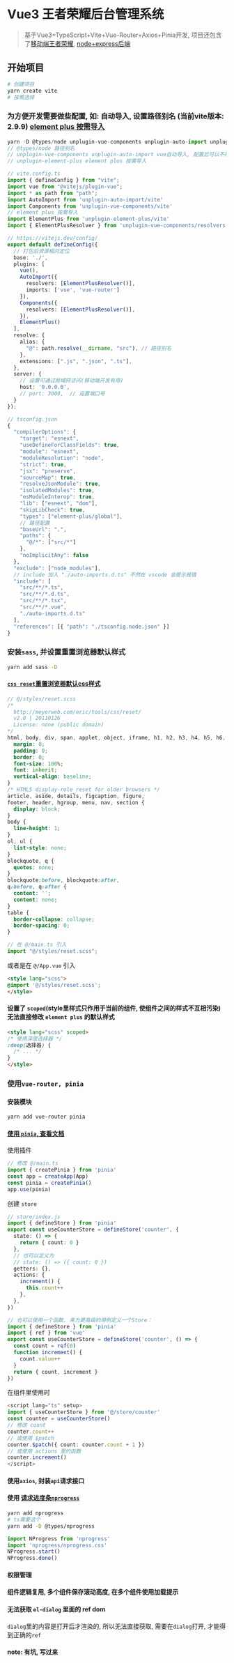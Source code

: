 # Vue3 王者荣耀后台管理系统
> 基于Vue3+TypeScript+Vite+Vue-Router+Axios+Pinia开发, 项目还包含了[移动端王者荣耀](https://github.com/ZHOUYIJIEQM/king-mobile), [node+express后端](https://github.com/ZHOUYIJIEQM/king-server)

## 开始项目
```bash
# 创建项目
yarn create vite
# 按需选择
```

### 为方便开发需要做些配置, 如: 自动导入, 设置路径别名 (当前vite版本: 2.9.9) [element plus 按需导入](http://element-plus.org/zh-CN/guide/quickstart.html#%E6%8C%89%E9%9C%80%E5%AF%BC%E5%85%A5)
```js
yarn -D @types/node unplugin-vue-components unplugin-auto-import unplugin-element-plus
// @types/node 路径别名
// unplugin-vue-components unplugin-auto-import vue自动导入, 配置后可以不用手动import组件
// unplugin-element-plus element plus 按需导入
```

```ts
// vite.config.ts
import { defineConfig } from "vite";
import vue from "@vitejs/plugin-vue";
import * as path from "path";
import AutoImport from 'unplugin-auto-import/vite'
import Components from 'unplugin-vue-components/vite'
// element plus 按需导入
import ElementPlus from 'unplugin-element-plus/vite'
import { ElementPlusResolver } from 'unplugin-vue-components/resolvers'

// https://vitejs.dev/config/
export default defineConfig({
  // 打包后资源相对定位
  base: './',
  plugins: [
    vue(),
    AutoImport({
      resolvers: [ElementPlusResolver()],
      imports: ['vue', 'vue-router']
    }),
    Components({
      resolvers: [ElementPlusResolver()],
    }),
    ElementPlus()
  ],
  resolve: {
    alias: {
      "@": path.resolve(__dirname, "src"), // 路径别名
    },
    extensions: [".js", ".json", ".ts"],
  },
  server: {			
    // 设置可通过局域网访问(移动端开发有用)
    host: '0.0.0.0',
    // port: 3000,  // 设置端口号
  }
});
```
```ts
// tsconfig.json
{
  "compilerOptions": {
    "target": "esnext",
    "useDefineForClassFields": true,
    "module": "esnext",
    "moduleResolution": "node",
    "strict": true,
    "jsx": "preserve",
    "sourceMap": true,
    "resolveJsonModule": true,
    "isolatedModules": true,
    "esModuleInterop": true,
    "lib": ["esnext", "dom"],
    "skipLibCheck": true,
    "types": ["element-plus/global"],
    // 路径配置
    "baseUrl": ".",
    "paths": {
      "@/*": ["src/*"]
    },
    "noImplicitAny": false
  },
  "exclude": ["node_modules"],
  // include 加入 "./auto-imports.d.ts" 不然在 vscode 会提示报错
  "include": [
    "src/**/*.ts", 
    "src/**/*.d.ts", 
    "src/**/*.tsx", 
    "src/**/*.vue",
    "./auto-imports.d.ts"
  ],
  "references": [{ "path": "./tsconfig.node.json" }]
}
```

### 安装```sass```, 并设置重置浏览器默认样式
```bash
yarn add sass -D
```
#### [```css reset```重置浏览器默认css样式](https://meyerweb.com/eric/tools/css/reset/)
```scss
// @/styles/reset.scss
/* 
  http://meyerweb.com/eric/tools/css/reset/ 
  v2.0 | 20110126
  License: none (public domain)
*/
html, body, div, span, applet, object, iframe, h1, h2, h3, h4, h5, h6, p, blockquote, pre, a, abbr, acronym, address, big, cite, code, del, dfn, em, img, ins, kbd, q, s, samp, small, strike, strong, sub, sup, tt, var, b, u, i, center, dl, dt, dd, ol, ul, li, fieldset, form, label, legend, table, caption, tbody, tfoot, thead, tr, th, td, article, aside, canvas, details, embed, figure, figcaption, footer, header, hgroup, menu, nav, output, ruby, section, summary, time, mark, audio, video {
  margin: 0;
  padding: 0;
  border: 0;
  font-size: 100%;
  font: inherit;
  vertical-align: baseline;
}
/* HTML5 display-role reset for older browsers */
article, aside, details, figcaption, figure, 
footer, header, hgroup, menu, nav, section {
  display: block;
}
body {
  line-height: 1;
}
ol, ul {
  list-style: none;
}
blockquote, q {
  quotes: none;
}
blockquote:before, blockquote:after,
q:before, q:after {
  content: '';
  content: none;
}
table {
  border-collapse: collapse;
  border-spacing: 0;
}
```
```ts
// 在 @/main.ts 引入
import "@/styles/reset.scss";
```
或者是在 ```@/App.vue``` 引入
```html
<style lang="scss">
@import '@/styles/reset.scss';
</style>
```
#### 设置了 ```scoped```(style里样式只作用于当前的组件, 使组件之间的样式不互相污染) 无法直接修改 ```element plus``` 的默认样式
```html
<style lang="scss" scoped>
/* 使用深度选择器 */
:deep(选择器) {
  /* ... */
}
</style>
```

### 使用```vue-router, pinia```
#### 安装模块
```bash
yarn add vue-router pinia
```
#### [使用 ```pinia```, 查看文档](https://pinia.web3doc.top/introduction.html)
使用插件
```ts
// 修改 @/main.ts
import { createPinia } from 'pinia'
const app = createApp(App)
const pinia = createPinia()
app.use(pinia)
```
创建 ```store```
```ts
// store/index.js
import { defineStore } from 'pinia'
export const useCounterStore = defineStore('counter', {
  state: () => {
    return { count: 0 }
  },
  // 也可以定义为
  // state: () => ({ count: 0 })
  getters: {},
  actions: {
    increment() {
      this.count++
    },
  },
})

// 也可以使用一个函数, 来为更高级的用例定义一个Store：
import { defineStore } from 'pinia'
import { ref } from 'vue'
export const useCounterStore = defineStore('counter', () => {
  const count = ref(0)
  function increment() {
    count.value++
  }
  return { count, increment }
})
```
在组件里使用时
```ts
<script lang="ts" setup>
import { useCounterStore } from '@/store/counter'
const counter = useCounterStore()
// 修改 count
counter.count++
// 或使用 $patch
counter.$patch({ count: counter.count + 1 })
// 或使用 actions 里的函数
counter.increment()
</script>
```

#### 使用```axios```, 封装```api```请求接口


#### 使用 [请求进度条```nprogress```](https://github.com/callumacrae/nprogress)
```bash
yarn add nprogress
# ts需要这个
yarn add -D @types/nprogress
```
```js
import NProgress from 'nprogress'
import 'nprogress/nprogress.css'
NProgress.start()
NProgress.done()
```

#### 权限管理


#### 组件逻辑复用, 多个组件保存滚动高度, 在多个组件使用加载提示

#### 无法获取 ```el-dialog``` 里面的 ref dom
```dialog```里的内容是打开后才渲染的, 所以无法直接获取, 需要在```dialog```打开, 才能得到正确的```ref```

#### note: 有坑, 写过来

